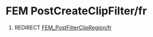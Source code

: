 # FEM PostCreateClipFilter/fr

1.  REDIRECT [FEM\_PostFilterClipRegion/fr](FEM_PostFilterClipRegion/fr.md)
